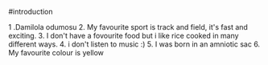 #introduction 

   1 .Damilola odumosu
   2. My favourite sport is track and field, it's fast and exciting.
   3. I don't have a fovourite food but i like rice cooked in many different ways.
   4. i don't listen to music :)
   5. I was born in an amniotic sac 
   6. My favourite colour is yellow